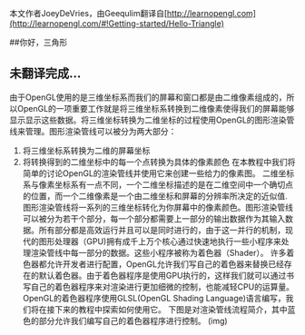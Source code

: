 本文作者JoeyDeVries，由Geequlim翻译自[http://learnopengl.com](http://learnopengl.com/#!Getting-started/Hello-Triangle)

##你好，三角形

未翻译完成...
---

由于OpenGL使用的是三维坐标系而我们的屏幕和窗口都是由二维像素组成的，所以OpenGL的一项重要工作就是将三维坐标系转换到二维像素使得我们的屏幕能够显示显示这些数据。将三维坐标转换为二维坐标的过程使用OpenGL的图形渲染管线来管理。图形渲染管线可以被分为两大部分：
1. 将三维坐标系转换为二维的屏幕坐标
2. 将转换得到的二维坐标中的每一个点转换为具体的像素颜色
在本教程中我们将简单的讨论OpenGL的渲染管线并使用它来创建一些给力的像素图。
二维坐标系与像素坐标系有一点不同，一个二维坐标描述的是在二维空间中一个确切点的位置，而一个二维像素是一个由二维坐标和屏幕的分辨率所决定的近似值.
图形渲染管线将一系列的三维坐标转化为你屏幕中的像素颜色。图形渲染管线可以被分为若干个部分，每一个部分都需要上一部分的输出数据作为其输入数据。所有部分都是高效运行并且可以是同时进行的，由于这一并行的机制，现代的图形处理器（GPU)拥有成千上万个核心通过快速地执行一些小程序来处理渲染管线中每一部分的数据。这些小程序被称为着色器（Shader）。
许多着色器都允许开发者进行配置，OpenGL允许我们写自己的着色器来替换已经存在的默认着色器。由于着色器程序是使用GPU执行的，这样我们就可以通过书写自己的着色器程序来对渲染进行更加细微的控制，也能减轻CPU的运算量。OpenGL的着色器程序使用GLSL(OpenGL Shading Language)语言编写，我们将在接下来的教程中探索如何使用它。
下图是对渲染管线流程简介，其中蓝色的部分允许我们编写自己的着色器程序进行控制。
(img)